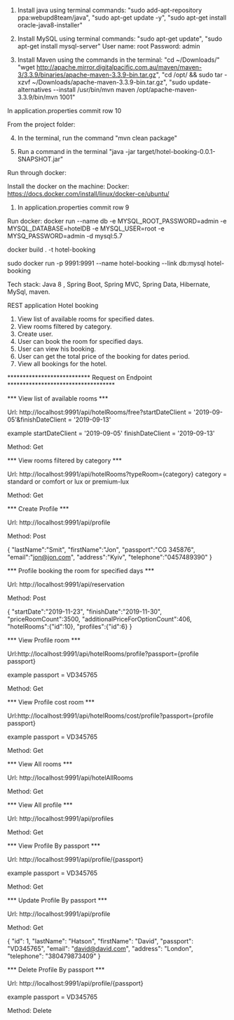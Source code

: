 1. Install java using terminal commands:
"sudo add-apt-repository ppa:webupd8team/java",
"sudo apt-get update -y",
"sudo apt-get install oracle-java8-installer"

2. Install MySQL using terminal commands:
"sudo apt-get update",
"sudo apt-get install mysql-server"
User name: root
Password: admin

3. Install Maven using the commands in the terminal:
"cd ~/Downloads/"
"wget http://apache.mirror.digitalpacific.com.au/maven/maven-3/3.3.9/binaries/apache-maven-3.3.9-bin.tar.gz",
"cd /opt/ && sudo tar -xzvf ~/Downloads/apache-maven-3.3.9-bin.tar.gz",
"sudo update-alternatives --install /usr/bin/mvn maven /opt/apache-maven-3.3.9/bin/mvn 1001"

In application.properties commit row 10

From the project folder:


4. In the terminal, run the command "mvn clean package"

5. Run a command in the terminal "java -jar target/hotel-booking-0.0.1-SNAPSHOT.jar"

Run through docker:

Install the docker on the machine:
Docker:
https://docs.docker.com/install/linux/docker-ce/ubuntu/

1. In application.properties commit row 9

Run docker:
docker run --name db -e MYSQL_ROOT_PASSWORD=admin -e MYSQL_DATABASE=hotelDB -e MYSQL_USER=root -e MYSQ_PASSWORD=admin -d mysql:5.7

docker build . -t hotel-booking

sudo docker run -p 9991:9991 --name hotel-booking --link db:mysql hotel-booking




Tech stack: Java 8 , Spring Boot, Spring MVC, Spring Data, Hibernate, MySql, maven.

REST application Hotel booking

1. View list of available rooms for specified dates.
2. View rooms filtered by category.
3. Create user.
4. User can book the room for specified days.
5. User can view his booking.
6. User can get the total price of the booking for dates period.
7. View all bookings for the hotel.


*************************** Request on Endpoint ***********************************

*** View list of available rooms ***

Url: http://localhost:9991/api/hotelRooms/free?startDateClient = '2019-09-05'&finishDateClient = '2019-09-13'

example startDateClient = '2019-09-05'
        finishDateClient = '2019-09-13'
        
Method: Get

*** View rooms filtered by category ***

Url: http://localhost:9991/api/hotelRooms?typeRoom={category}
category = standard or comfort or lux or premium-lux

Method: Get

*** Create Profile ***

Url: http://localhost:9991/api/profile

Method: Post

{
   "lastName":"Smit",
   "firstName":"Jon",
   "passport":"CG 345876",
   "email":"jon@jon.com",
   "address":"Kyiv",
   "telephone":"0457489390"
}


*** Profile booking the room for specified days ***

Url: http://localhost:9991/api/reservation

Method: Post

{
   "startDate":"2019-11-23",
   "finishDate":"2019-11-30",
   "priceRoomCount":3500,
   "additionalPriceForOptionCount":406,
   "hotelRooms":{"id":10},
   "profiles":{"id":6}
}

*** View Profile room ***

Url:http://localhost:9991/api/hotelRooms/profile?passport={profile passport}

example passport = VD345765

Method: Get

*** View Profile cost room ***

Url:http://localhost:9991/api/hotelRooms/cost/profile?passport={profile passport}

example passport = VD345765

Method: Get

*** View All rooms ***

Url: http://localhost:9991/api/hotelAllRooms

Method: Get

*** View All profile ***

Url: http://localhost:9991/api/profiles

Method: Get

*** View Profile By passport ***

Url: http://localhost:9991/api/profile/{passport}

example passport = VD345765

Method: Get

*** Update Profile By passport ***

Url: http://localhost:9991/api/profile

Method: Get

{
    "id": 1,
    "lastName": "Hatson",
    "firstName": "David",
    "passport": "VD345765",
    "email": "david@david.com",
    "address": "London",
    "telephone": "380479873409"
}

*** Delete Profile By passport ***

Url: http://localhost:9991/api/profile/{passport}

example passport = VD345765

Method: Delete



